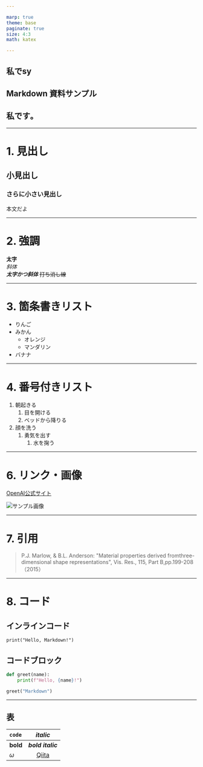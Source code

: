 ```yaml
---

marp: true
theme: base
paginate: true
size: 4:3
math: katex

---
```

<!--
_class: centering
-->
## 私でsy
## <!--fit--> Markdown 資料サンプル
## 私です｡

---
<!--
_header: <b>背景</b> 目的 手段 結果 考察
-->
# 1. 見出し

## 小見出し

### さらに小さい見出し

本文だよ


---
<!--
_header: 背景 <b>目的</b> 手段 結果 考察
-->
# 2. 強調

**太字**  
*斜体*  
***太字かつ斜体***
~~打ち消し線~~


---
# 3. 箇条書きリスト

- りんご
- みかん
  - オレンジ
  - マンダリン
- バナナ


---
# 4. 番号付きリスト

1. 朝起きる
   1. 目を開ける
   2. ベッドから降りる
2. 顔を洗う
   1. 勇気を出す
      1. 水を掬う


---
# 6. リンク・画像

[OpenAI公式サイト](https://openai.com)

![サンプル画像](https://placehold.jp/24/cc9999/993333/200x100.png?text=Sample+Image)


---
# 7. 引用

> P.J. Marlow, & B.L. Anderson: "Material properties derived fromthree-dimensional shape representations", Vis. Res., 115, Part B,pp.199-208（2015）


---
# 8. コード

## インラインコード
`print("Hello, Markdown!")`

## コードブロック
```python
def greet(name):
    print(f"Hello, {name}!")

greet("Markdown")
```


---
## 表
|`code`    |*italic*                  |
|:--|:-:|
|**bold**  |***bold italic***         |
|$\omega$|[Qiita](http://qiita.com)|